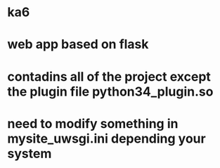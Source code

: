 # ka6
# web app based on flask

# contadins all of the project except the plugin file python34_plugin.so
# need to modify something in mysite_uwsgi.ini depending your system
